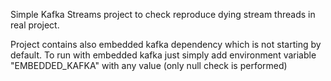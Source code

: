 Simple Kafka Streams project to check reproduce dying stream threads in real project.

Project contains also embedded kafka dependency which is not starting by default.
To run with embedded kafka just simply add environment variable "EMBEDDED_KAFKA" with any value (only null check is performed)